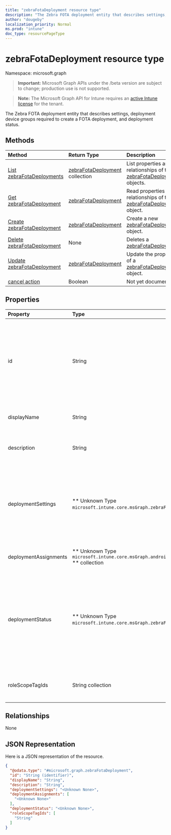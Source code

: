 ```yaml
---
title: "zebraFotaDeployment resource type"
description: "The Zebra FOTA deployment entity that describes settings, deployment device groups required to create a FOTA deployment, and deployment status."
author: "dougeby"
localization_priority: Normal
ms.prod: "intune"
doc_type: resourcePageType
---
```


# zebraFotaDeployment resource type

Namespace: microsoft.graph

> **Important:** Microsoft Graph APIs under the /beta version are subject to change; production use is not supported.

> **Note:** The Microsoft Graph API for Intune requires an [active Intune license](https://go.microsoft.com/fwlink/?linkid=839381) for the tenant.

The Zebra FOTA deployment entity that describes settings, deployment device groups required to create a FOTA deployment, and deployment status.

## Methods
|Method|Return Type|Description|
|:---|:---|:---|
|[List zebraFotaDeployments](../api/intune-androidfotaservice-zebrafotadeployment-list.md)|[zebraFotaDeployment](../resources/intune-androidfotaservice-zebrafotadeployment.md) collection|List properties and relationships of the [zebraFotaDeployment](../resources/intune-androidfotaservice-zebrafotadeployment.md) objects.|
|[Get zebraFotaDeployment](../api/intune-androidfotaservice-zebrafotadeployment-get.md)|[zebraFotaDeployment](../resources/intune-androidfotaservice-zebrafotadeployment.md)|Read properties and relationships of the [zebraFotaDeployment](../resources/intune-androidfotaservice-zebrafotadeployment.md) object.|
|[Create zebraFotaDeployment](../api/intune-androidfotaservice-zebrafotadeployment-create.md)|[zebraFotaDeployment](../resources/intune-androidfotaservice-zebrafotadeployment.md)|Create a new [zebraFotaDeployment](../resources/intune-androidfotaservice-zebrafotadeployment.md) object.|
|[Delete zebraFotaDeployment](../api/intune-androidfotaservice-zebrafotadeployment-delete.md)|None|Deletes a [zebraFotaDeployment](../resources/intune-androidfotaservice-zebrafotadeployment.md).|
|[Update zebraFotaDeployment](../api/intune-androidfotaservice-zebrafotadeployment-update.md)|[zebraFotaDeployment](../resources/intune-androidfotaservice-zebrafotadeployment.md)|Update the properties of a [zebraFotaDeployment](../resources/intune-androidfotaservice-zebrafotadeployment.md) object.|
|[cancel action](../api/intune-androidfotaservice-zebrafotadeployment-cancel.md)|Boolean|Not yet documented|

## Properties
|Property|Type|Description|
|:---|:---|:---|
|id|String|System generated deployment id provided during creation of the deployment. Returned only if operation was a success.|
|displayName|String|A human readable name of the deployment.|
|description|String|A human readable description of the deployment.|
|deploymentSettings|** Unknown Type `microsoft.intune.core.msGraph.zebraFotaDeploymentSettings` **|Represents settings required to create a deployment such as deployment type, artifact info, download and installation|
|deploymentAssignments|** Unknown Type `microsoft.intune.core.msGraph.androidFotaDeploymentAssignment` ** collection|Collection of Android FOTA Assignment|
|deploymentStatus|** Unknown Type `microsoft.intune.core.msGraph.zebraFotaDeploymentStatus` **|Represents the deployment status from Zebra. The status is a high level status of the deployment as opposed being a detailed status per device.|
|roleScopeTagIds|String collection|List of Scope Tags for this Entity instance|

## Relationships
None

## JSON Representation
Here is a JSON representation of the resource.
<!-- {
  "blockType": "resource",
  "keyProperty": "id",
  "@odata.type": "microsoft.graph.zebraFotaDeployment"
}
-->
``` json
{
  "@odata.type": "#microsoft.graph.zebraFotaDeployment",
  "id": "String (identifier)",
  "displayName": "String",
  "description": "String",
  "deploymentSettings": "<Unknown None>",
  "deploymentAssignments": [
    "<Unknown None>"
  ],
  "deploymentStatus": "<Unknown None>",
  "roleScopeTagIds": [
    "String"
  ]
}
```




